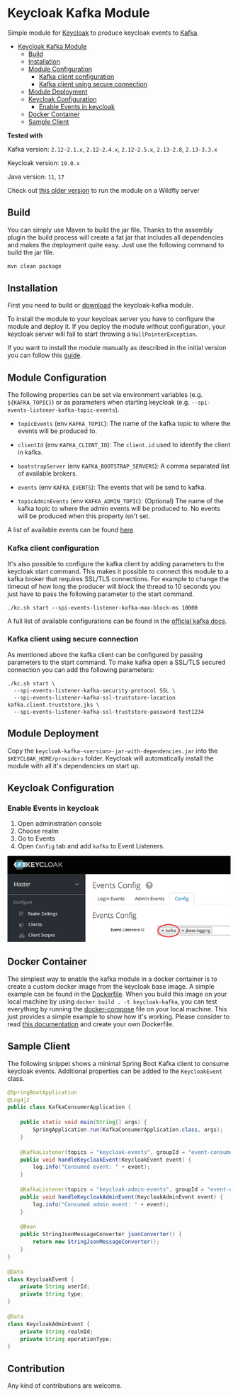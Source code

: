 # Keycloak Kafka Module
Simple module for [Keycloak](https://www.keycloak.org/) to produce keycloak events to [Kafka](https://kafka.apache.org/).

- [Keycloak Kafka Module](#keycloak-kafka-module)
  * [Build](#build)
  * [Installation](#installation)
  * [Module Configuration](#module-configuration)
    + [Kafka client configuration](#kafka-client-configuration)
    + [Kafka client using secure connection](#kafka-client-using-secure-connection)
  * [Module Deployment](#module-deployment)
  * [Keycloak Configuration](#keycloak-configuration)
     + [Enable Events in keycloak](#enable-events-in-keycloak)
  * [Docker Container](#docker-container)  
  * [Sample Client](#sample-client)

**Tested with** 

Kafka version: `2.12-2.1.x`, `2.12-2.4.x`, `2.12-2.5.x`, `2.13-2.8`, `2.13-3.3.x`

Keycloak version: `19.0.x`

Java version: `11`, `17`

Check out [this older version](https://github.com/SnuK87/keycloak-kafka/tree/1.1.1) to run the module on a Wildfly server


## Build
You can simply use Maven to build the jar file. Thanks to the assembly plugin the build process will create a fat jar that includes all dependencies and makes the deployment quite easy.
Just use the following command to build the jar file.

```bash
mvn clean package
```

## Installation
First you need to build or [download](https://github.com/SnuK87/keycloak-kafka/releases) the keycloak-kafka module.

To install the module to your keycloak server you have to configure the module and deploy it.
If you deploy the module without configuration, your keycloak server will fail to start throwing a `NullPointerException`.

If you want to install the module manually as described in the initial version you can follow this [guide](https://github.com/SnuK87/keycloak-kafka/wiki/Manual-Installation).

## Module Configuration
The following properties can be set via environment variables (e.g. `${KAFKA_TOPIC}`) or as parameters when starting keycloak (e.g. `--spi-events-listener-kafka-topic-events`).

- `topicEvents` (env `KAFKA_TOPIC`): The name of the kafka topic to where the events will be produced to.

- `clientId` (env `KAFKA_CLIENT_ID`): The `client.id` used to identify the client in kafka.

- `bootstrapServer` (env `KAFKA_BOOTSTRAP_SERVERS`): A comma separated list of available brokers.

- `events` (env `KAFKA_EVENTS`): The events that will be send to kafka.

- `topicAdminEvents` (env `KAFKA_ADMIN_TOPIC`): (Optional) The name of the kafka topic to where the admin events will be produced to. No events will be produced when this property isn't set.

A list of available events can be found [here](https://www.keycloak.org/docs/latest/server_admin/#event-types)

###  Kafka client configuration
It's also possible to configure the kafka client by adding parameters to the keycloak start command. This makes it possible to connect this module to a kafka broker that requires SSL/TLS connections.
For example to change the timeout of how long the producer will block the thread to 10 seconds you just have to pass the following parameter to the start command.

```
./kc.sh start --spi-events-listener-kafka-max-block-ms 10000
```

A full list of available configurations can be found in the [official kafka docs](https://kafka.apache.org/documentation/#producerconfigs).

### Kafka client using secure connection
As mentioned above the kafka client can be configured by passing parameters to the start command. To make kafka open a SSL/TLS secured connection you can add the following parameters:

```
./kc.sh start \
  --spi-events-listener-kafka-security-protocol SSL \
  --spi-events-listener-kafka-ssl-truststore-location kafka.client.truststore.jks \
  --spi-events-listener-kafka-ssl-truststore-password test1234
```

## Module Deployment
Copy the `keycloak-kafka-<version>-jar-with-dependencies.jar` into the `$KEYCLOAK_HOME/providers` folder. Keycloak will automatically 
install the module with all it's dependencies on start up.


## Keycloak Configuration

### Enable Events in keycloak
1. Open administration console
2. Choose realm
3. Go to Events
4. Open `Config` tab and add `kafka` to Event Listeners.

![Admin console config](images/event_config.png)

## Docker Container
The simplest way to enable the kafka module in a docker container is to create a custom docker image from the keycloak base image. A simple example can be found in the [Dockerfile](Dockerfile).
When you build this image on your local machine by using `docker build . -t keycloak-kafka`, you can test everything by running the [docker-compose](docker-compose.yml) file on your local machine. 
This just provides a simple example to show how it's working. Please consider to read [this documentation](https://www.keycloak.org/server/containers) and create your own Dockerfile.

## Sample Client

The following snippet shows a minimal Spring Boot Kafka client to consume keycloak events. Additional properties can be added to the `KeycloakEvent` class.

```java
@SpringBootApplication
@Log4j2
public class KafkaConsumerApplication {

	public static void main(String[] args) {
		SpringApplication.run(KafkaConsumerApplication.class, args);
	}

	@KafkaListener(topics = "keycloak-events", groupId = "event-consumer")
	public void handleKeycloakEvent(KeycloakEvent event) {
		log.info("Consumed event: " + event);
	}

	@KafkaListener(topics = "keycloak-admin-events", groupId = "event-consumer")
	public void handleKeycloakAdminEvent(KeycloakAdminEvent event) {
		log.info("Consumed admin event: " + event);
	}

	@Bean
	public StringJsonMessageConverter jsonConverter() {
		return new StringJsonMessageConverter();
	}
}

@Data
class KeycloakEvent {
	private String userId;
	private String type;
}

@Data
class KeycloakAdminEvent {
	private String realmId;
	private String operationType;
}
```

## Contribution

Any kind of contributions are welcome.
